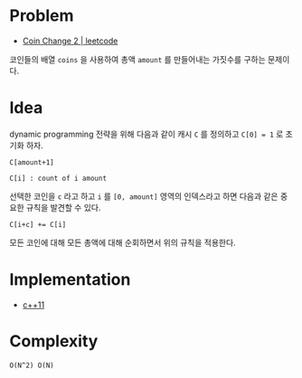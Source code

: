 # Problem

* [Coin Change 2 | leetcode](https://leetcode.com/problems/coin-change-2/)

코인들의 배열 `coins` 을 사용하여 총액 `amount` 를 만들어내는 가짓수를 구하는 문제이다.

# Idea

dynamic programming 전략을 위해 다음과 같이 캐시 `C` 를 정의하고 `C[0] = 1` 로 초기화 하자.

```
C[amount+1]

C[i] : count of i amount
```

선택한 코인을 `c` 라고 하고 `i` 를 `[0, amount]` 영역의 인덱스라고 하면 다음과 같은 중요한 규칙을 발견할 수 있다.

```
C[i+c] += C[i]
```

모든 코인에 대해 모든 총액에 대해 순회하면서 위의 규칙을 적용한다.

# Implementation

* [c++11](a.cpp)

# Complexity

```
O(N^2) O(N)
```
